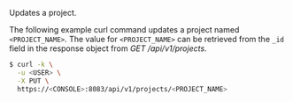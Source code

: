 Updates a project.

The following example curl command updates a project named `<PROJECT_NAME>`.
The value for `<PROJECT_NAME>` can be retrieved from the `_id` field in the response object from *GET /api/v1/projects*.


```bash
$ curl -k \
  -u <USER> \
  -X PUT \
  https://<CONSOLE>:8083/api/v1/projects/<PROJECT_NAME>
```
